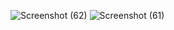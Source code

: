 ![Screenshot (62)](https://github.com/user-attachments/assets/c51bea74-88e3-45ad-8992-02d61b302a68)
![Screenshot (61)](https://github.com/user-attachments/assets/1ba835f4-a923-4f18-8c56-74e6335e5225)
